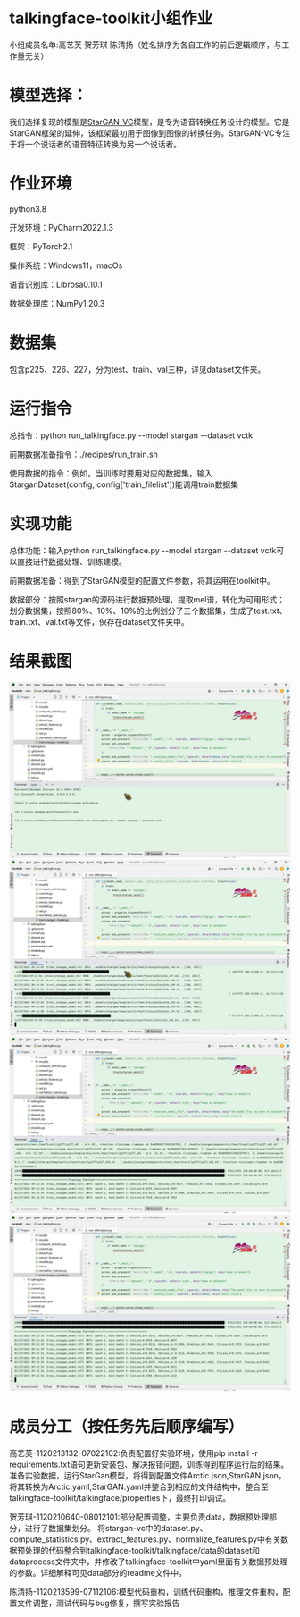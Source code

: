 # talkingface-toolkit小组作业
小组成员名单:高艺芙 贺芳琪 陈清扬（姓名排序为各自工作的前后逻辑顺序，与工作量无关）
# 模型选择：
我们选择复现的模型是[StarGAN-VC](https://github.com/kamepong/StarGAN-VC)模型，是专为语音转换任务设计的模型。它是StarGAN框架的延伸，该框架最初用于图像到图像的转换任务。StarGAN-VC专注于将一个说话者的语音特征转换为另一个说话者。
# 作业环境
python3.8

开发环境：PyCharm2022.1.3

框架：PyTorch2.1

操作系统：Windows11，macOs

语音识别库：Librosa0.10.1

数据处理库：NumPy1.20.3
# 数据集
包含p225、226、227，分为test、train、val三种，详见dataset文件夹。
# 运行指令
总指令：python run_talkingface.py --model stargan --dataset vctk

前期数据准备指令：./recipes/run_train.sh

使用数据的指令：例如，当训练时要用对应的数据集，输入StarganDataset(config, config['train_filelist'])能调用train数据集
# 实现功能
总体功能：输入python run_talkingface.py --model stargan --dataset vctk可以直接进行数据处理、训练建模。

前期数据准备：得到了StarGAN模型的配置文件参数，将其运用在toolkit中。

数据部分：按照stargan的源码进行数据预处理，提取mel谱，转化为可用形式；划分数据集，按照80%、10%、10%的比例划分了三个数据集，生成了test.txt、train.txt、val.txt等文件，保存在dataset文件夹中。
# 结果截图
![](./md_img/1.jpg)
![](./md_img/2.jpg)
![](./md_img/3.jpg)
![](./md_img/4.jpg)

# 成员分工（按任务先后顺序编写）
高艺芙-1120213132-07022102:负责配置好实验环境，使用pip install -r requirements.txt语句更新安装包、解决报错问题，训练得到程序运行后的结果。准备实验数据，运行StarGan模型，将得到配置文件Arctic.json,StarGAN.json，将其转换为Arctic.yaml,StarGAN.yaml并整合到相应的文件结构中，整合至talkingface-toolkit/talkingface/properties下，最终打印调试。

贺芳琪-1120210640-08012101:部分配置调整，主要负责data，数据预处理部分，进行了数据集划分。
  将stargan-vc中的dataset.py、compute_statistics.py、extract_features.py、normalize_features.py中有关数据预处理的代码整合到talkingface-toolkit/talkingface/data的dataset和dataprocess文件夹中，并修改了talkingface-toolkit中yaml里面有关数据预处理的参数。详细解释可见data部分的readme文件中。
  
陈清扬-1120213599-07112106:模型代码重构，训练代码重构，推理文件重构，配置文件调整，测试代码与bug修复，撰写实验报告

